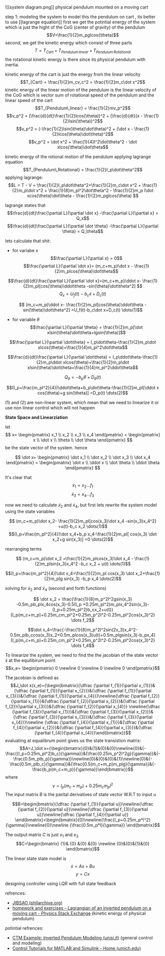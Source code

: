 
![[system diagram.png]]
physical pendulum mounted on a moving cart 

step 1: modeling the system
to model this the pendulum on cart , its better to use  [[lagrange equation]] 
first we get the potintial energy of the system which is just the hight of the CoG (center of gravity) of the pendulum
$$V=\frac{1}{2}m_pglcos(\theta)$$
second, we get the kinetic energy which consist of three parts
$$T=T_{Cart} + T_{Pendulum\,linear} + T_{Pendulum\,Rotational}$$
the rotational kinetic energy is there since its physical pendulum with inertia.

kinetic energy of the cart is just the energy from the linear velocity
$$T_{Cart} = \frac{1}{2}m_cv_c^2 = \frac{1}{2}m_c\dot x^2$$
kinetic energy of the linear motion of the  pendulum is the linear velocity of the CoG which is vector sum of rotational speed of the pendulum and the linear speed of the cart
$$T_{Pendulum\,linear} = \frac{1}{2}mv_p^2$$
$$v_p^2 = (\frac{d}{dt}\frac{1}{2}lcos(\theta))^2 + (\frac{d}{dt}(x - \frac{1}{2}lsin(\theta))^2$$
$$v_p^2 = (-\frac{1}{2}lsin(\theta)\dot\theta)^2 + (\dot x - \frac{1}{2}lcos(\theta)\dot\theta)^2$$
$$v_p^2 = \dot x^2 + \frac{1}{4}l^2\dot\theta^2 - \dot xlcos(\theta)\dot\theta$$

kinetic energy of the rotional motion of the  pendulum applying lagrange equation
$$T_{Pendulum\,Rotational} = \frac{1}{2}I_p\dot\theta^2$$
applying lagrange:
$$L = T - V = \frac{1}{2}I_p\dot\theta^2+\frac{1}{2}m_c\dot x^2 + \frac{1}{2}m_p\dot x^2 + \frac{1}{8}m_pl^2\dot\theta^2 - \frac{1}{2}m_p l\dot xcos(\theta)\dot\theta - \frac{1}{2}m_pglcos(\theta) $$ 

lagrange states that $$\frac{d}{dt}\frac{\partial L}{\partial \dot x} -\frac{\partial L}{\partial x} = Q_x$$
$$\frac{d}{dt}\frac{\partial L}{\partial \dot \theta} -\frac{\partial L}{\partial \theta} = Q_\theta$$

lets calculate that shit:
- for variabe $x$
$$\frac{\partial L}{\partial x} = 0$$
$$\frac{\partial L}{\partial \dot x}= (m_c+m_p)\dot x - \frac{1}{2}m_plcos(\theta)\dot\theta$$

$$\frac{d}{dt}\frac{\partial L}{\partial \dot x}=(m_c+m_p)\ddot x- \frac{1}{2}m_pl[cos(\theta)\ddot\theta -sin(\theta)\dot\theta^2] $$
$$Q_x=U_f(t)-b_c\dot x+D_c(t)$$

$$ (m_c+m_p)\ddot x- \frac{1}{2}m_pl[cos(\theta)\ddot\theta -sin(\theta)\dot\theta^2] =U_f(t)-b_c\dot x+D_c(t) \dots(1)$$

- for variable $\theta$ 
$$\frac{\partial L}{\partial \theta} = \frac{1}{2}m_p[\dot xlsin(\theta)\dot\theta+lgsin(\theta)]$$

$$\frac{\partial L}{\partial \dot\theta} = I_p\dot\theta-\frac{1}{2}m_p\dot xlcos(\theta)+\frac{1}{4}m_pl^2\dot\theta$$

$$\frac{d}{dt}\frac{\partial L}{\partial \dot\theta} = I_p\ddot\theta-\frac{1}{2}m_p\ddot xlcos(\theta)+\frac{1}{2}m_p\dot xlsin(\theta)\dot\theta+\frac{1}{4}m_pl^2\ddot\theta$$

$$Q_\theta=-b_p\dot\theta+D_\theta(t)$$

$$(I_p+\frac{m_pl^2}{4})\ddot\theta+b_p\dot\theta-\frac{1}{2}m_pl[\ddot x cos(\theta)+g sin(\theta)] =D_p(t) \dots(2)$$


(1) and (2) are non-linear system, which mean that we need to linearize it or use non linear control which will not happen

**State Space and Linearziation**

let $$ x= \begin{pmatrix} x_1 \\ x_2 \\ x_3 \\ x_4 \end{pmatrix} = \begin{pmatrix} x \\ \dot x \\ \theta \\ \dot \theta \end{pmatrix} $$
be the state vector of the system. hence 

$$ \dot x= \begin{pmatrix} \dot x_1 \\ \dot x_2 \\ \dot x_3 \\ \dot x_4 \end{pmatrix} = \begin{pmatrix} \dot x \\ \ddot x \\ \dot \theta \\ \ddot \theta \end{pmatrix} $$

It's clear that 
$$ \dot x_1 = x_2 \dots f_1 $$$$ \dot x_3=x_4 \dots f_3$$

now we need to calculate $\dot x_2$ and $\dot x_4$, but first lets rewrite the system model using the state variables 

$$ (m_c+m_p)\dot x_2- \frac{1}{2}m_pl[cos(x_3)\dot x_4 -sin(x_3)x_4^2] =u(t)-b_c x_2 \dots(1)$$
$$(I_p+\frac{m_pl^2}{4})\dot x_4+b_p x_4-\frac{1}{2}m_pl[ cos(x_3) \dot x_2+g sin(x_3)] =0 \dots(2)$$

rearranging terms

$$ (m_c+m_p)\dot x_2 =\frac{1}{2}m_plcos(x_3)\dot x_4 - \frac{1}{2}m_plsin(x_3)x_4^2 -b_c x_2 + u(t) \dots(1)$$

$$(I_p+\frac{m_pl^2}{4})\dot x_4=\frac{1}{2}m_pl cos(x_3) \dot x_2+\frac{1}{2}m_plg sin(x_3) -b_p x_4 \dots(2)$$

solving for $\dot x_2$ and $\dot x_4$  (second and forth functions)

$$ \dot x_2 = \frac{\frac{1}{8}m_p^2l^2gsin(x_3) -0.5m_pb_plx_4cos(x_3)-0.5(I_p +0.25m_pl^2)m_plx_4^2sin(x_3)-(I_p+0.25m_pl^2)b_cx_2+u(t)}{I_p(m_c+m_p)+0.25m_cm_pl^2+0.25m_p^2l^2-0.25m_pl^2cos(x_3)^2} \dots f_2$$

$$\dot x_4=\frac{-\frac{1}{8}m_p^2l^2sin(2x_3)x_4^2-0.5m_plb_ccos(x_3)x_2+0.5m_plcos(x_3)u(t)+0.5m_plgsin(x_3)-b_px_4}{I_p(m_c+m_p)+0.25m_cm_pl^2+0.25m_p^2l^2-0.25m_pl^2cos(x_3)^2} \dots f_4$$

To linearize the system, we need to find the the jacobian of the state vector $\dot x$ at the equilibirum point 
$$x_e= \begin{pmatrix} 0 \newline 0 \newline 0 \newline 0 \end{pmatrix}$$
 
The jacobian is defined as 
$$J_\dot x(x_e)={\begin{bmatrix}{\dfrac {\partial f_{1}}{\partial x_{1}}}&{\dfrac {\partial f_{1}}{\partial x_{2}}}&{\dfrac {\partial f_{1}}{\partial x_{3}}}&{\dfrac {\partial f_{1}}{\partial x_{4}}}\newline{\dfrac {\partial f_{2}}{\partial x_{1}}}&{\dfrac {\partial f_{2}}{\partial x_{2}}}&{\dfrac {\partial f_{2}}{\partial x_{3}}}&{\dfrac {\partial f_{2}}{\partial x_{4}}} \newline{\dfrac {\partial f_{3}}{\partial x_{1}}}&{\dfrac {\partial f_{3}}{\partial x_{2}}}&{\dfrac {\partial f_{3}}{\partial x_{3}}}&{\dfrac {\partial f_{3}}{\partial x_{4}}}\newline {\dfrac {\partial f_{4}}{\partial x_{1}}}&{\dfrac {\partial f_{4}}{\partial x_{2}}}&{\dfrac {\partial f_{4}}{\partial x_{3}}}&{\dfrac {\partial f_{4}}{\partial x_{4}}}\end{bmatrix}}$$
evaluating at equalibrum point gives us the state transistion matrix:
$$A=J_\dot x={\begin{bmatrix}{0}&{1}&{0}&{0}\newline{0}&{-\frac{(I_p+0.25m_pl^2)b_c}{\gamma}}&{\frac{0.25m_p^2l^2g}{\gamma}}&{-\frac{0.5m_plb_p}{\gamma}}\newline{0}&{0}&{0}&{1}\newline{0}&{-\frac{0.5m_plb_c}{\gamma}}&{\frac{0.5(m_c+m_p)m_plg}{\gamma}}&{-\frac{b_p(m_c+m_p)}{\gamma}}\end{bmatrix}}$$
where $$\gamma = I_p(m_c+m_p)+0.25m_cm_pl^2$$
The input matrix $B$ is the parital derivatives of state vector W.R.T to input $u$ 

$$B=\begin{bmatrix}{\dfrac {\partial f_{1}}{\partial u}}\newline{\dfrac {\partial f_{2}}{\partial u}}\newline{\dfrac {\partial f_{3}}{\partial u}}\newline{\dfrac {\partial f_{4}}{\partial u}} \end{bmatrix}=\begin{bmatrix}{0}\newline{\frac{I_p+0.25m_p*l^2}{\gamma}}\newline{0}\newline {\frac{0.5m_p*l}{\gamma}} \end{bmatrix}$$

The output matrix $C$  is just $x_1$ and $x_3$
$$C=\begin{bmatrix} {1}& {0} &{0} &{0} \newline {0}&{0}&{1}&{0} \end{bmatrix}$$


The linear state state model is
$$\dot x=Ax+Bu$$
$$y=Cx$$


designing controller using LQR with full state feedback



refrences:
- [JIBSAO (philarchive.org)](https://philarchive.org/archive/JIBSAO) 
- [homework and exercises - Lagrangian of an inverted pendulum on a moving cart - Physics Stack Exchange](https://physics.stackexchange.com/questions/550033/lagrangian-of-an-inverted-pendulum-on-a-moving-cart) (kinetic energy of physical pendulum)


potintial refrences:
- [CTM Example: Inverted Pendulum Modeling (unisi.it)](https://www3.diism.unisi.it/~control/ctm/examples/pend/invpen.html) (general control and modeling)
- [Control Tutorials for MATLAB and Simulink - Home (umich.edu)](https://ctms.engin.umich.edu/CTMS/index.php?aux=Home)
